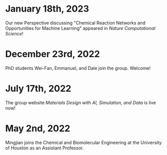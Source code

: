 # January 18th, 2023

Our new Perspective discussing "Chemical Reaction Networks and Opportunities for Machine Learning" appeared in _Nature Computational Science_!

# December 23rd, 2022

PhD students Wei-Fan, Emmanuel, and Dale join the group. Welcome!

# July 17th, 2022

The group website _Materials Design with AI, Simulation, and Data_ is live now!

# May 2nd, 2022

Mingjian joins the Chemical and Biomolecular Engineering at the University of Houston as an Assistant Professor.
